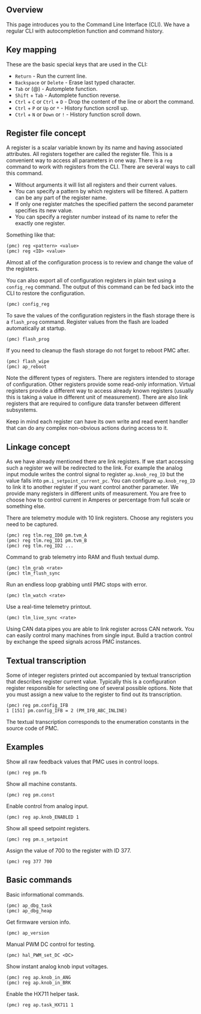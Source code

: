 ## Overview

This page introduces you to the Command Line Interface (CLI). We have a regular
CLI with autocompletion function and command history.

## Key mapping

These are the basic special keys that are used in the CLI:

- `Return` - Run the current line.
- `Backspace` or `Delete` - Erase last typed character.
- `Tab` or (@) - Automplete function.
- `Shift` + `Tab` - Automplete function reverse.
- `Ctrl` + `C` or `Ctrl` + `D` - Drop the content of the line or abort the command.
- `Ctrl` + `P` or `Up` or `*` - History function scroll up.
- `Ctrl` + `N` or `Down` or `!` - History function scroll down.

## Register file concept

A register is a scalar variable known by its name and having associated
attributes. All registers together are called the register file. This is a
convenient way to access all parameters in one way. There is a `reg` command to
work with registers from the CLI. There are several ways to call this
command.

- Without arguments it will list all registers and their current values.
- You can specify a pattern by which registers will be filtered. A pattern can
  be any part of the register name.
- If only one register matches the specified pattern the second parameter
  specifies its new value.
- You can specify a register number instead of its name to refer the exactly
  one register.

Something like that:

	(pmc) reg <pattern> <value>
	(pmc) reg <ID> <value>

Almost all of the configuration process is to review and change the value of
the registers.

You can also export all of configuration registers in plain text using a
`config_reg` command. The output of this command can be fed back into the CLI
to restore the configuration.

	(pmc) config_reg

To save the values of the configuration registers in the flash storage there is
a `flash_prog` command. Register values from the flash are loaded automatically
at startup.

	(pmc) flash_prog

If you need to cleanup the flash storage do not forget to reboot PMC after.

	(pmc) flash_wipe
	(pmc) ap_reboot

Note the different types of registers. There are registers intended to storage
of configuration. Other registers provide some read-only information. Virtual
registers provide a different way to access already known registers (usually
this is taking a value in different unit of measurement). There are also link
registers that are required to configure data transfer between different
subsystems.

Keep in mind each register can have its own write and read event handler that
can do any complex non-obvious actions during access to it.

## Linkage concept

As we have already mentioned there are link registers. If we start accessing
such a register we will be redirected to the link. For example the analog input
module writes the control signal to register `ap.knob_reg_ID` but the value
falls into `pm.i_setpoint_current_pc`. You can configure `ap.knob_reg_ID` to
link it to another register if you want control another parameter. We provide
many registers in different units of measurement. You are free to choose how to
control current in Amperes or percentage from full scale or something else.

There are telemetry module with 10 link registers. Choose any registers you
need to be captured.

	(pmc) reg tlm.reg_ID0 pm.tvm_A
	(pmc) reg tlm.reg_ID1 pm.tvm_B
	(pmc) reg tlm.reg_ID2 ...

Command to grab telemetry into RAM and flush textual dump.

	(pmc) tlm_grab <rate>
	(pmc) tlm_flush_sync

Run an endless loop grabbing until PMC stops with error.

	(pmc) tlm_watch <rate>

Use a real-time telemetry printout.

	(pmc) tlm_live_sync <rate>

Using CAN data pipes you are able to link register across CAN network. You can
easily control many machines from single input. Build a traction control by
exchange the speed signals across PMC instances.

## Textual transcription

Some of integer registers printed out accompanied by textual transcription that
describes register current value. Typically this is a configuration register
responsible for selecting one of several possible options. Note that you must
assign a new value to the register to find out its transcription.

	(pmc) reg pm.config_IFB
	1 [151] pm.config_IFB = 2 (PM_IFB_ABC_INLINE)

The textual transcription corresponds to the enumeration constants in the
source code of PMC.

## Examples

Show all raw feedback values that PMC uses in control loops.

	(pmc) reg pm.fb

Show all machine constants.

	(pmc) reg pm.const

Enable control from analog input.

	(pmc) reg ap.knob_ENABLED 1

Show all speed setpoint registers.

	(pmc) reg pm.s_setpoint

Assign the value of 700 to the register with ID 377.

	(pmc) reg 377 700

## Basic commands

Basic informational commands.

	(pmc) ap_dbg_task
	(pmc) ap_dbg_heap

Get firmware version info.

	(pmc) ap_version

Manual PWM DC control for testing.

	(pmc) hal_PWM_set_DC <DC>

Show instant analog knob input voltages.

	(pmc) reg ap.knob_in_ANG
	(pmc) reg ap.knob_in_BRK

Enable the HX711 helper task.

	(pmc) reg ap.task_HX711 1

